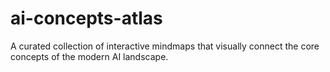 # ai-concepts-atlas
A curated collection of interactive mindmaps that visually connect the core concepts of the modern AI landscape.
